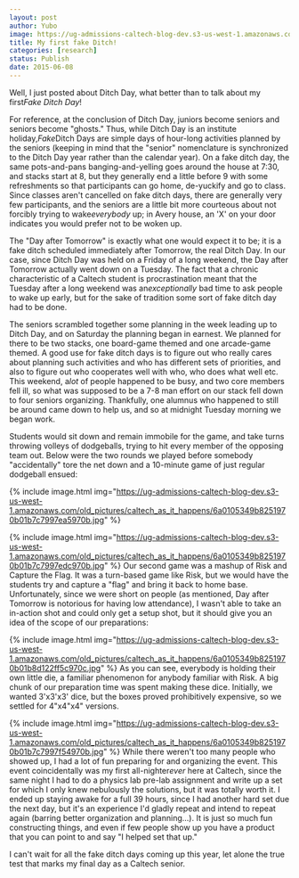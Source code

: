 ```yaml
---
layout: post
author: Yubo
image: https://ug-admissions-caltech-blog-dev.s3-us-west-1.amazonaws.com/old_pictures/caltech_as_it_happens/6a0105349b8251970b01b8d122fed0970c.jpg
title: My first fake Ditch! 
categories: [research]
status: Publish
date: 2015-06-08
---
```



Well, I just posted about Ditch Day, what better than to talk about my first*Fake Ditch Day*!

For reference, at the conclusion of Ditch Day, juniors become seniors and seniors become "ghosts." Thus, while Ditch Day is an institute holiday,*Fake*Ditch Days are simple days of hour-long activities planned by the seniors (keeping in mind that the "senior" nomenclature is synchronized to the Ditch Day year rather than the calendar year). On a fake ditch day, the same pots-and-pans banging-and-yelling goes around the house at 7:30, and stacks start at 8, but they generally end a little before 9 with some refreshments so that participants can go home, de-yuckify and go to class. Since classes aren't cancelled on fake ditch days, there are generally very few participants, and the seniors are a little bit more courteous about not forcibly trying to wake*everybody* up; in Avery house, an 'X' on your door indicates you would prefer not to be woken up.

The "Day after Tomorrow" is exactly what one would expect it to be; it is a fake ditch scheduled immediately after Tomorrow, the real Ditch Day. In our case, since Ditch Day was held on a Friday of a long weekend, the Day after Tomorrow actually went down on a Tuesday. The fact that a chronic characteristic of a Caltech student is procrastination meant that the Tuesday after a long weekend was an*exceptionally* bad time to ask people to wake up early, but for the sake of tradition some sort of fake ditch day had to be done.

The seniors scrambled together some planning in the week leading up to Ditch Day, and on Saturday the planning began in earnest. We planned for there to be two stacks, one board-game themed and one arcade-game themed. A good use for fake ditch days is to figure out who really cares about planning such activities and who has different sets of priorities, and also to figure out who cooperates well with who, who does what well etc. This weekend, a*lot* of people happened to be busy, and two core members fell ill, so what was supposed to be a 7-8 man effort on our stack fell down to four seniors organizing. Thankfully, one alumnus who happened to still be around came down to help us, and so at midnight Tuesday morning we began work.

Students would sit down and remain immobile for the game, and take turns throwing volleys of dodgeballs, trying to hit every member of the opposing team out. Below were the two rounds we played before somebody "accidentally" tore the net down and a 10-minute game of just regular dodgeball ensued:

{% include image.html img="https://ug-admissions-caltech-blog-dev.s3-us-west-1.amazonaws.com/old_pictures/caltech_as_it_happens/6a0105349b8251970b01b7c7997ea5970b.jpg" %}


{% include image.html img="https://ug-admissions-caltech-blog-dev.s3-us-west-1.amazonaws.com/old_pictures/caltech_as_it_happens/6a0105349b8251970b01b7c7997edc970b.jpg" %}
Our second game was a mashup of Risk and Capture the Flag. It was a turn-based game like Risk, but we would have the students try and capture a "flag" and bring it back to home base. Unfortunately, since we were short on people (as mentioned, Day after Tomorrow is notorious for having low attendance), I wasn't able to take an in-action shot and could only get a setup shot, but it should give you an idea of the scope of our preparations:

{% include image.html img="https://ug-admissions-caltech-blog-dev.s3-us-west-1.amazonaws.com/old_pictures/caltech_as_it_happens/6a0105349b8251970b01b8d122ff5c970c.jpg" %}
As you can see, everybody is holding their own little die, a familiar phenomenon for anybody familiar with Risk. A big chunk of our preparation time was spent making these dice. Initially, we wanted 3'x3'x3' dice, but the boxes proved prohibitively expensive, so we settled for 4"x4"x4" versions.


{% include image.html img="https://ug-admissions-caltech-blog-dev.s3-us-west-1.amazonaws.com/old_pictures/caltech_as_it_happens/6a0105349b8251970b01b7c7997f54970b.jpg" %}
While there weren't too many people who showed up, I had a lot of fun preparing for and organizing the event. This event coincidentally was my first all-nighter*ever* here at Caltech, since the same night I had to do a physics lab pre-lab assignment and write up a set for which I only knew nebulously the solutions, but it was totally worth it. I ended up staying awake for a full 39 hours, since I had another hard set due the next day, but it's an experience I'd gladly repeat and intend to repeat again (barring better organization and planning...). It is just so much fun constructing things, and even if few people show up you have a product that you can point to and say "I helped set that up."

I can't wait for all the fake ditch days coming up this year, let alone the true test that marks my final day as a Caltech senior.

